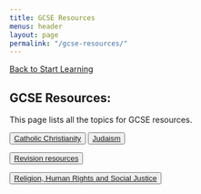 ```yaml
---
title: GCSE Resources
menus: header
layout: page
permalink: "/gcse-resources/"
---
```


[Back to Start Learning](/start-learning)
## GCSE Resources:
This page lists all the topics for GCSE resources.

<button class="btn btn-outline-secondary btn-lg">[Catholic Christianity](/gcse-resources/catholic-christianity/)</button>
<button class="btn btn-outline-secondary btn-lg">[Judaism](/gcse-resources/judaism/)</button>
<!--<button class="btn btn-outline-secondary btn-lg">[Themes](/gcse-resources/themes/)</button> -->
<button class="btn btn-outline-secondary btn-lg">[Revision resources](/gcse-resources/revision-resources/)</button>

<button class="btn btn-outline-secondary btn-lg">[Religion, Human Rights and Social Justice ](/gcse-resources/religion-human-rights-and-social-justice/)</button>

